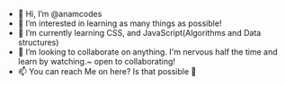 - 👋 Hi, I’m @anamcodes
- 👀 I’m interested in learning as many things as possible!
- 🌱 I’m currently learning CSS, and JavaScript(Algorithms and Data structures)
- 💞️ I’m looking to collaborate on anything. I'm nervous half the time and learn by watching.~ open to collaborating!
- 📫 You can reach Me on here? Is that possible 🗿

<!---
anamcodes/anamcodes is a ✨ special ✨ repository because its `README.md` (this file) appears on your GitHub profile.
You can click the Preview link to take a look at your changes.
--->
